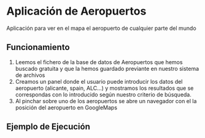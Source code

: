 # Aplicación de Aeropuertos

Aplicación para ver en el mapa el aeropuerto de cualquier parte del mundo

## Funcionamiento

1. Leemos el fichero de la base de datos de Aeropuertos que hemos buscado gratuita y que la hemos guardado
previante en nuestro sistema de archivos
2. Creamos un panel donde el usuario puede introducir los datos del aeropuerto (alicante, spain, ALC...) y mostramos
los resultados que se correspondas con lo introducido según nuestro criterio de búsqueda.
3. Al pinchar sobre uno de los aeropuertos se abre un navegador con el la posición del aeropuerto en GoogleMaps

## Ejemplo de Ejecución


